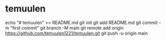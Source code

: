 # temuulen
echo "# temuulen" >> README.md
git init
git add README.md
git commit -m "first commit"
git branch -M main
git remote add origin https://github.com/temuulen1221/temuulen.git
git push -u origin main
